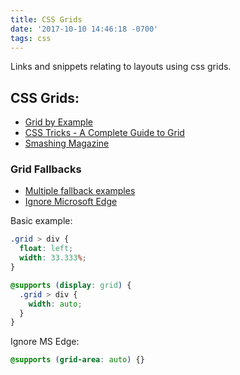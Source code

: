 ```yaml
---
title: CSS Grids
date: '2017-10-10 14:46:18 -0700'
tags: css
---
```


Links and snippets relating to layouts using css grids.

## CSS Grids:

* [Grid by Example](http://gridbyexample.com)
* [CSS Tricks - A Complete Guide to Grid](https://css-tricks.com/snippets/css/complete-guide-grid/)
* [Smashing Magazine](https://www.smashingmagazine.com/2017/06/building-production-ready-css-grid-layout/)

### Grid Fallbacks

* [Multiple fallback examples](https://rachelandrew.co.uk/css/cheatsheets/grid-fallbacks)
* [Ignore Microsoft Edge](https://www.smashingmagazine.com/2017/06/building-production-ready-css-grid-layout/#side-note-a-word-on-browser-support)

Basic example:
```css
.grid > div {
  float: left;
  width: 33.333%;
}

@supports (display: grid) {
  .grid > div {
    width: auto;
  }
}
```

Ignore MS Edge:
```css
@supports (grid-area: auto) {}
```
